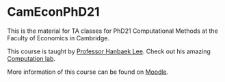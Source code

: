 # CamEconPhD21
This is the material for TA classes for PhD21 Computational Methods at the Faculty of Economics in Cambridge.

This course is taught by [Professor Hanbaek Lee](https://sites.google.com/sas.upenn.edu/hanbaeklee/home). Check out his amazing [Computation lab](https://sites.google.com/sas.upenn.edu/hanbaeklee/computation-lab).

More information of this course can be found on [Moodle](https://www.vle.cam.ac.uk/course/view.php?id=254262#section-0).
